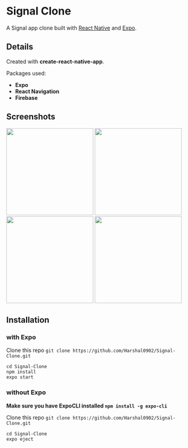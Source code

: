# Signal Clone
A Signal app clone built with [React Native](https://github.com/facebook/react-native) and [Expo](https://github.com/expo/expo).


## Details

Created with **create-react-native-app**.

Packages used:

- **Expo**
- **React Navigation**
- **Firebase**


## Screenshots

<img src='https://user-images.githubusercontent.com/64153988/109513843-839d3580-7acb-11eb-960e-84eae556bd44.png' width='230'> <img src='https://user-images.githubusercontent.com/64153988/109513900-8e57ca80-7acb-11eb-8c9d-5783a8950a65.png' width='230'> <img src='https://user-images.githubusercontent.com/64153988/109514758-60bf5100-7acc-11eb-97f4-2cc1fd76d231.png' width='230'> <img src='https://user-images.githubusercontent.com/64153988/109514901-80ef1000-7acc-11eb-81e0-81baece44828.png' width='230'>

## Installation

### with Expo

Clone this repo `git clone https://github.com/Harshal0902/Signal-Clone.git`
```
cd Signal-Clone
npm install
expo start
```

### without Expo

**Make sure you have ExpoCLI installed `npm install -g expo-cli`**

Clone this repo `git clone https://github.com/Harshal0902/Signal-Clone.git`
```
cd Signal-Clone
expo eject
```
